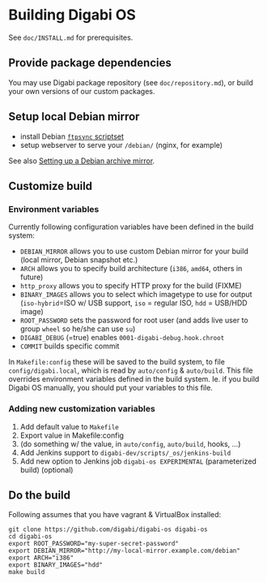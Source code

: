 # Building Digabi OS

See `doc/INSTALL.md` for prerequisites.


## Provide package dependencies
You may use Digabi package repository (see `doc/repository.md`), or build your own versions of our custom packages.


## Setup local Debian mirror

 - install Debian [`ftpsync` scriptset](https://ftp-master.debian.org/ftpsync.tar.gz)
 - setup webserver to serve your `/debian/` (nginx, for example)
 

See also [Setting up a Debian archive 
mirror](https://www.debian.org/mirror/ftpmirror).


## Customize build

### Environment variables
Currently following configuration variables have been defined in the 
build system:

 - `DEBIAN_MIRROR` allows you to use custom Debian mirror for your build 
 (local mirror, Debian snapshot etc.)
 - `ARCH` allows you to specify build architecture (`i386`, `amd64`, others in future)
 - `http_proxy` allows you to specify HTTP proxy for the build (FIXME)
 - `BINARY_IMAGES` allows you to select which imagetype to use for 
 output (`iso-hybrid`=ISO w/ USB support, `iso` = regular ISO, `hdd` = 
 USB/HDD image)
 - `ROOT_PASSWORD` sets the password for root user (and adds live user 
 to group `wheel` so he/she can use `su`)
 - `DIGABI_DEBUG` (=true) enables `0001-digabi-debug.hook.chroot`
 - `COMMIT` builds specific commit

In `Makefile:config` these will be saved to the build system, to file `config/digabi.local`, which is read by `auto/config` & `auto/build`. This file overrides environment variables defined in the build system. Ie. if you build Digabi OS manually, you should put your variables to this file.


### Adding new customization variables

 1. Add default value to `Makefile`
 2. Export value in Makefile:config
 3. (do something w/ the value, in `auto/config`, `auto/build`, hooks, 
 ...)
 4. Add Jenkins support to `digabi-dev/scripts/_os/jenkins-build`
 5. Add new option to Jenkins job `digabi-os EXPERIMENTAL` 
 (parameterized build) (optional)

## Do the build

Following assumes that you have vagrant & VirtualBox installed:

    git clone https://github.com/digabi/digabi-os digabi-os
    cd digabi-os
    export ROOT_PASSWORD="my-super-secret-password"
    export DEBIAN_MIRROR="http://my-local-mirror.example.com/debian"
    export ARCH="i386"
    export BINARY_IMAGES="hdd"
    make build
